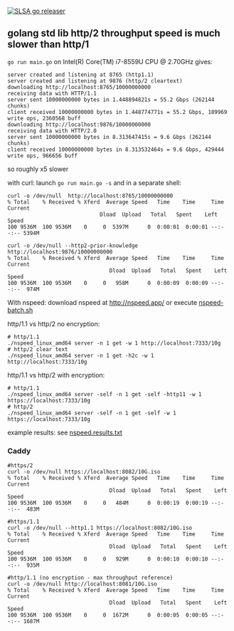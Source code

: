 [![SLSA go releaser](https://github.com/nspeed-app/http2issue/actions/workflows/go-ossf-slsa3-publish.yml/badge.svg)](https://github.com/nspeed-app/http2issue/actions/workflows/go-ossf-slsa3-publish.yml)

## golang std lib http/2 throughput speed is much slower than http/1

`go run main.go` on Intel(R) Core(TM) i7-8559U CPU @ 2.70GHz gives:

    server created and listening at 8765 (http1.1)
    server created and listening at 9876 (http/2 cleartext)
    downloading http://localhost:8765/10000000000
    receiving data with HTTP/1.1
    server sent 10000000000 bytes in 1.448894821s = 55.2 Gbps (262144 chunks)
    client received 10000000000 bytes in 1.448774771s = 55.2 Gbps, 189969 write ops, 2360568 buff 
    downloading http://localhost:9876/10000000000
    receiving data with HTTP/2.0
    server sent 10000000000 bytes in 8.313647415s = 9.6 Gbps (262144 chunks)
    client received 10000000000 bytes in 8.313532464s = 9.6 Gbps, 429444 write ops, 966656 buff 


so roughly x5 slower

with curl: launch `go run main.go -s` and in a separate shell:

    curl -o /dev/null  http://localhost:8765/10000000000
    % Total    % Received % Xferd  Average Speed   Time    Time     Time  Current
                                 Dload  Upload   Total   Spent    Left  Speed
    100 9536M  100 9536M    0     0  5397M      0  0:00:01  0:00:01 --:--:-- 5394M    

    curl -o /dev/null --http2-prior-knowledge http://localhost:9876/10000000000
    % Total    % Received % Xferd  Average Speed   Time    Time     Time  Current
                                    Dload  Upload   Total   Spent    Left  Speed
    100 9536M  100 9536M    0     0   958M      0  0:00:09  0:00:09 --:--:--  974M

With nspeed: download nspeed at http://nspeed.app/ 
or execute [nspeed-batch.sh](nspeed-batch.sh)

http/1.1 vs http/2 no encryption:

    # http/1.1
    ./nspeed_linux_amd64 server -n 1 get -w 1 http://localhost:7333/10g
    # http/2 clear text
    ./nspeed_linux_amd64 server -n 1 get -h2c -w 1 http://localhost:7333/10g

http/1.1 vs http/2 with encryption:

    # http/1.1
    ./nspeed_linux_amd64 server -self -n 1 get -self -http11 -w 1 https://localhost:7333/10g
    # http/2
    ./nspeed_linux_amd64 server -self -n 1 get -self -w 1 https://localhost:7333/10g

example results: see [nspeed.results.txt](nspeed.results.txt)

### Caddy

    #https/2
    curl -o /dev/null https://localhost:8082/10G.iso
    % Total    % Received % Xferd  Average Speed   Time    Time     Time  Current
                                    Dload  Upload   Total   Spent    Left  Speed
    100 9536M  100 9536M    0     0   484M      0  0:00:19  0:00:19 --:--:--  483M

    #https/1.1
    curl -o /dev/null --http1.1 https://localhost:8082/10G.iso
    % Total    % Received % Xferd  Average Speed   Time    Time     Time  Current
                                    Dload  Upload   Total   Spent    Left  Speed
    100 9536M  100 9536M    0     0   929M      0  0:00:10  0:00:10 --:--:--  935M

    #http/1.1 (no encryption - max throughput reference)
    curl -o /dev/null http://localhost:8081/10G.iso
    % Total    % Received % Xferd  Average Speed   Time    Time     Time  Current
                                    Dload  Upload   Total   Spent    Left  Speed
    100 9536M  100 9536M    0     0  1672M      0  0:00:05  0:00:05 --:--:-- 1687M

